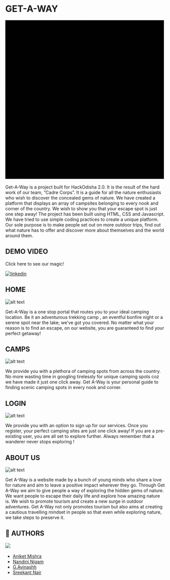 
# GET-A-WAY

![](https://raw.githubusercontent.com/NandiniNigam/GET-A-WAY/main/LOGO2GIF.gif)

Get-A-Way is a project built for HackOdisha 2.0. It is the result of the hard work of our team, “Cadre Corps”. It is a guide for all the nature enthusiasts who wish to discover the concealed gems of nature. 
We have created a platform that displays an array of campsites belonging to every nook and corner of the country. We wish to show you that your escape spot is just one step away!
The project has been built using HTML, CSS and Javascript. We have tried to use simple coding practices to create a unique platform.
Our sole purpose is to make people set out on more outdoor trips, find out what nature has to offer and discover more about themselves and the world around them.


## DEMO VIDEO
Click here to see our magic!

[![linkedin](https://raw.githubusercontent.com/ani23-11/getaway/main/gifs/GET-A-WAY.gif)](https://youtu.be/3tRrxqTu4d4)

## HOME


![alt text](https://raw.githubusercontent.com/avinashh3003/getaway/main/gifs/My%20Video1.gif)

Get-A-Way is a one stop portal that routes you to your ideal camping location. Be it an adventurous trekking camp , an eventful bonfire night or a serene spot near the lake; we’ve got you covered. No matter what your reason is to find an escape, on our website, you are guaranteed to find your perfect getaway!

## CAMPS


![alt text](https://raw.githubusercontent.com/avinashh3003/getaway/main/gifs/My%20Video2.gif)

We provide you with a plethora of camping spots from  across the country.
No more wasting time in googling tirelessly for unique camping spots coz we have made it just one click away. Get A-Way is your personal guide to finding scenic camping spots in every nook and corner. 

## LOGIN


![alt text](https://raw.githubusercontent.com/ani23-11/getaway/main/gifs/My%20Video.gif)

We provide you with an option to sign up for our services. Once you register, your perfect camping sites are just one click away! 
If you are a pre-existing user, you are all set to explore further. Always remember that a wanderer never stops exploring !

## ABOUT US


![alt text](https://raw.githubusercontent.com/avinashh3003/getaway/main/gifs/My%20Video3.gif)

Get A-Way is a website made by a bunch of young minds who share a love for nature and aim to leave a positive impact wherever they go. Through Get A-Way we aim to give people a way of exploring the hidden gems of nature. We want people to escape their daily life and explore how amazing nature is. We wish to promote tourism and create a new surge in outdoor adventures. 
Get A-Way not only promotes tourism but also aims at creating a cautious travelling mindset in people so that even while exploring nature, we take steps to preserve it.

## 🔗 AUTHORS


![](https://img.shields.io/badge/linkedin-0A66C2?style=for-the-badge&logo=linkedin&logoColor=white)

- [Aniket Mishra](https://www.linkedin.com/in/aniket21mishra/)
- [Nandini Nigam](https://www.linkedin.com/in/nandini-nigam/)
- [G.Avinashh](https://www.linkedin.com/in/avinashh-g/)
- [Sreekant Nair](https://www.linkedin.com/in/sreekant-nair-422388220/)
